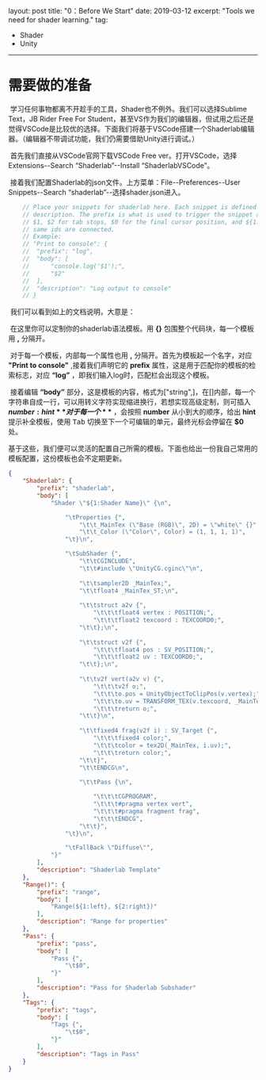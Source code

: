 layout: post
title:  "0：Before We Start"
date:   2019-03-12
excerpt: "Tools we need for shader learning."
tag:

- Shader
- Unity

------

# 需要做的准备

​	学习任何事物都离不开趁手的工具，Shader也不例外。我们可以选择Sublime Text，JB Rider Free For Student，甚至VS作为我们的编辑器，但试用之后还是觉得VSCode是比较优的选择。下面我们将基于VSCode搭建一个Shaderlab编辑器。（编辑器不带调试功能，我们仍需要借助Unity进行调试。）

​	首先我们直接从VSCode官网下载VSCode Free ver。打开VSCode，选择Extensions--Search “Shaderlab”--Install “ShaderlabVSCode”。

​	接着我们配置Shaderlab的json文件。上方菜单：File--Preferences--User Snippets--Search “shaderlab”--选择shader.json进入。

```C
	// Place your snippets for shaderlab here. Each snippet is defined under a snippet name and has a prefix, body and 
	// description. The prefix is what is used to trigger the snippet and the body will be expanded and inserted. Possible variables are:
	// $1, $2 for tab stops, $0 for the final cursor position, and ${1:label}, ${2:another} for placeholders. Placeholders with the 
	// same ids are connected.
	// Example:
	// "Print to console": {
	// 	"prefix": "log",
	// 	"body": [
	// 		"console.log('$1');",
	// 		"$2"
	// 	],
	// 	"description": "Log output to console"
	// }
```

​	我们可以看到如上的文档说明，大意是：

​	在这里你可以定制你的shaderlab语法模板。用 **{}** 包围整个代码块，每一个模板用 **,** 分隔开。

​	对于每一个模板，内部每一个属性也用 **,** 分隔开。首先为模板起一个名字，对应 **"Print to console"** ,接着我们声明它的 **prefix** 属性，这是用于匹配你的模板的检索标志，对应 **“log”** ，即我们输入log时，匹配栏会出现这个模板。

​	接着编辑 **“body”** 部分，这是模板的内容，格式为["string",]，在[]内部，每一个字符串自成一行，可以用转义字符实现缩进换行，若想实现高级定制，则可插入 **${number:hint}** 对于每一个 **$** ，会按照 **number** 从小到大的顺序，给出 **hint** 提示补全模板，使用 <kbd>Tab</kbd> 切换至下一个可编辑的单元，最终光标会停留在 **$0** 处。

​	基于这些，我们便可以灵活的配置自己所需的模板。下面也给出一份我自己常用的模板配置，这份模板也会不定期更新。

```json
{
	"Shaderlab": {
		"prefix": "shaderlab",
		"body": [
			"Shader \"${1:Shader Name}\" {\n",

				"\tProperties {",
					"\t\t_MainTex (\"Base (RGB)\", 2D) = \"white\" {}",
					"\t\t_Color (\"Color\", Color) = (1, 1, 1, 1)",
				"\t}\n",

				"\tSubShader {",
					"\t\tCGINCLUDE",
					"\t\t#include \"UnityCG.cginc\"\n",
			
					"\t\tsampler2D _MainTex;",
					"\t\tfloat4 _MainTex_ST;\n",
					
					"\t\tstruct a2v {",
						"\t\t\tfloat4 vertex : POSITION;",
						"\t\t\tfloat2 texcoord : TEXCOORD0;",
					"\t\t};\n",
					
					"\t\tstruct v2f {",
						"\t\t\tfloat4 pos : SV_POSITION;",
						"\t\t\tfloat2 uv : TEXCOORD0;",
					"\t\t};\n",
					
					"\t\tv2f vert(a2v v) {",
						"\t\t\tv2f o;",
						"\t\t\to.pos = UnityObjectToClipPos(v.vertex);",
						"\t\t\to.uv = TRANSFORM_TEX(v.texcoord, _MainTex);",
						"\t\t\treturn o;",
					"\t\t}\n",
					
					"\t\tfixed4 frag(v2f i) : SV_Target {",
						"\t\t\tfixed4 color;",
						"\t\t\tcolor = tex2D(_MainTex, i.uv);",
						"\t\t\treturn color;",
					"\t\t}",
					"\t\tENDCG\n",
			
					"\t\tPass {\n",

						"\t\t\tCGPROGRAM",
						"\t\t\t#pragma vertex vert",
						"\t\t\t#pragma fragment frag",
						"\t\t\tENDCG",
					"\t\t}",
				"\t}\n",

				"\tFallBack \"Diffuse\"",
			"}"
		],
		"description": "Shaderlab Template"
	},
	"Range()": {
		"prefix": "range",
		"body": [
			"Range(${1:left}, ${2:right})"
		],
		"description": "Range for properties"
	},
	"Pass": {
		"prefix": "pass",
		"body": [
			"Pass {",
				"\t$0",
			"}"
		],
		"description": "Pass for Shaderlab Subshader"
	},
	"Tags": {
		"prefix": "tags",
		"body": [
			"Tags {",
				"\t$0",
			"}"
		],
		"description": "Tags in Pass"
	}
}
```

